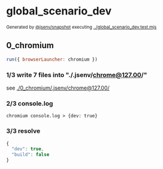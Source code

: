 # global_scenario_dev

<sub>
  Generated by <a href="https://github.com/jsenv/core/tree/main/packages/independent/snapshot">@jsenv/snapshot</a> executing <a href="../global_scenario_dev.test.mjs">../global_scenario_dev.test.mjs</a>
</sub>

## 0_chromium

```js
run({ browserLauncher: chromium })
```

### 1/3 write 7 files into "./.jsenv/chrome@127.00/"

see [./0_chromium/.jsenv/chrome@127.00/](./0_chromium/.jsenv/chrome@127.00/)

### 2/3 console.log

```console
chromium console.log > {dev: true}
```

### 3/3 resolve

```js
{
  "dev": true,
  "build": false
}
```